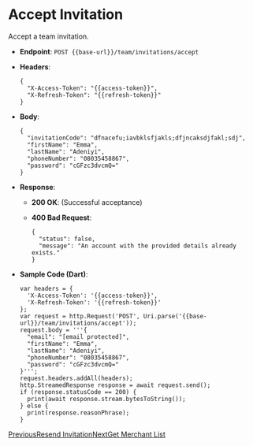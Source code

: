 # Accept Invitation

Accept a team invitation.

*   **Endpoint**: `POST {{base-url}}/team/invitations/accept`
    
*   **Headers**:

    ```
    {
      "X-Access-Token": "{{access-token}}",
      "X-Refresh-Token": "{{refresh-token}}"
    }
    ```
    
*   **Body**:

    ```
    {
      "invitationCode": "dfnacefu;iavbklsfjakls;dfjncaksdjfakl;sdj",
      "firstName": "Emma",
      "lastName": "Adeniyi",
      "phoneNumber": "08035458867",
      "password": "cGFzc3dvcmQ="
    }
    ```
    
*   **Response**:
    
    *   **200 OK**: (Successful acceptance)
        
    *   **400 Bad Request**:

        ```
        {
          "status": false,
          "message": "An account with the provided details already exists."
        }
        ```
        
    
*   **Sample Code (Dart)**:

    ```
    var headers = {
      'X-Access-Token': '{{access-token}}',
      'X-Refresh-Token': '{{refresh-token}}'
    };
    var request = http.Request('POST', Uri.parse('{{base-url}}/team/invitations/accept'));
    request.body = '''{
      "email": "[email protected]",
      "firstName": "Emma",
      "lastName": "Adeniyi",
      "phoneNumber": "08035458867",
      "password": "cGFzc3dvcmQ="
    }''';
    request.headers.addAll(headers);
    http.StreamedResponse response = await request.send();
    if (response.statusCode == 200) {
      print(await response.stream.bytesToString());
    } else {
      print(response.reasonPhrase);
    }
    ```
    

[PreviousResend Invitation](/xpress-wallet-api/merchant/team/resend-invitation)[NextGet Merchant List](/xpress-wallet-api/merchant/team/get-merchant-list)